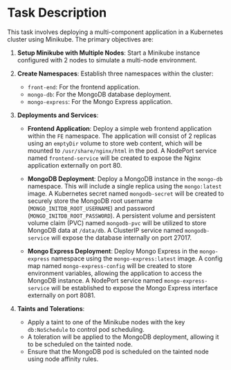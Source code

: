 
# Task Description

This task involves deploying a multi-component application in a Kubernetes cluster using Minikube. The primary objectives are:

1. **Setup Minikube with Multiple Nodes**: Start a Minikube instance configured with 2 nodes to simulate a multi-node environment.

2. **Create Namespaces**: Establish three namespaces within the cluster:
   - `front-end`: For the frontend application.
   - `mongo-db`: For the MongoDB database deployment.
   - `mongo-express`: For the Mongo Express application.

3. **Deployments and Services**:
   - **Frontend Application**: Deploy a simple web frontend application within the `FE` namespace. The application will consist of 2 replicas using an `emptyDir` volume to store web content, which will be mounted to `/usr/share/nginx/html` in the pod. A NodePort service named `frontend-service` will be created to expose the Nginx application externally on port 80.
   
   - **MongoDB Deployment**: Deploy a MongoDB instance in the `mongo-db` namespace. This will include a single replica using the `mongo:latest` image. A Kubernetes secret named `mongodb-secret` will be created to securely store the MongoDB root username (`MONGO_INITDB_ROOT_USERNAME`) and password (`MONGO_INITDB_ROOT_PASSWORD`). A persistent volume and persistent volume claim (PVC) named `mongodb-pvc` will be utilized to store MongoDB data at `/data/db`. A ClusterIP service named `mongodb-service` will expose the database internally on port 27017.

   - **Mongo Express Deployment**: Deploy Mongo Express in the `mongo-express` namespace using the `mongo-express:latest` image. A config map named `mongo-express-config` will be created to store environment variables, allowing the application to access the MongoDB instance. A NodePort service named `mongo-express-service` will be established to expose the Mongo Express interface externally on port 8081.

4. **Taints and Tolerations**:
   - Apply a taint to one of the Minikube nodes with the key `db:NoSchedule` to control pod scheduling.
   - A toleration will be applied to the MongoDB deployment, allowing it to be scheduled on the tainted node.
   - Ensure that the MongoDB pod is scheduled on the tainted node using node affinity rules.


